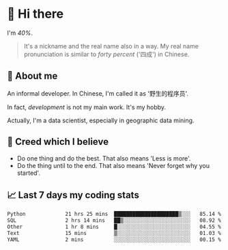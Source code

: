 # 👋 Hi there

I'm *40%*.

> It's a nickname and the real name also in a way.
> My real name pronunciation is similar to *forty percent* ('四成') in Chinese.

## :speech_balloon: About me

An informal developer. In Chinese, I'm called it as '野生的程序员'.

In fact, _development_ is not my main work. It's my hobby.

Actually, I'm a data scientist, especially in geographic data mining.

## :see_no_evil: Creed which I believe

- Do one thing and do the best. That also means 'Less is more'.
- Do the thing until to the end. That also means 'Never forget why you started'.

## :chart_with_upwards_trend: Last 7 days my coding stats

<!--START_SECTION:waka-->

```txt
Python             21 hrs 25 mins  █████████████████████▒░░░   85.14 %
SQL                2 hrs 14 mins   ██▒░░░░░░░░░░░░░░░░░░░░░░   08.92 %
Other              1 hr 8 mins     █░░░░░░░░░░░░░░░░░░░░░░░░   04.55 %
Text               15 mins         ▒░░░░░░░░░░░░░░░░░░░░░░░░   01.03 %
YAML               2 mins          ░░░░░░░░░░░░░░░░░░░░░░░░░   00.15 %
```

<!--END_SECTION:waka-->
